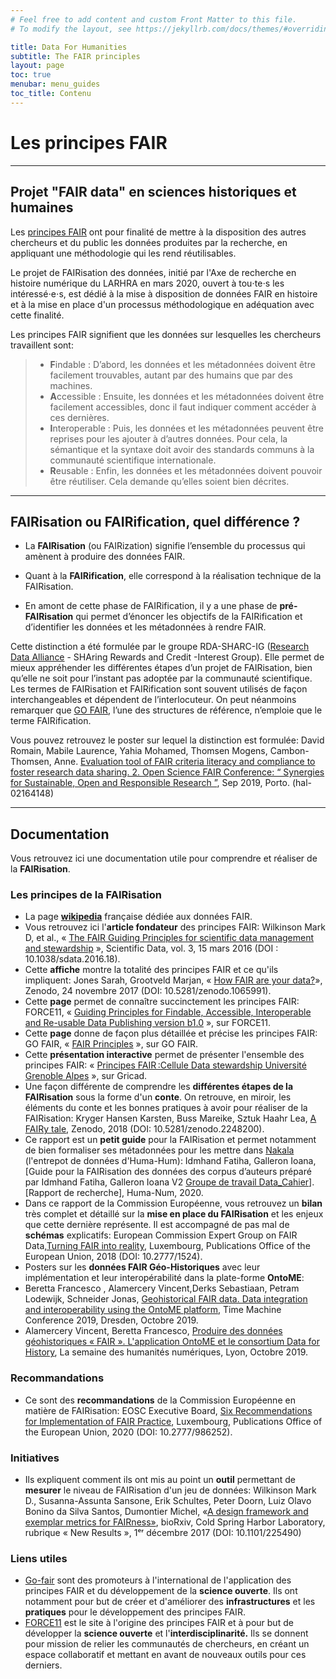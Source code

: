 ```yaml
---
# Feel free to add content and custom Front Matter to this file.
# To modify the layout, see https://jekyllrb.com/docs/themes/#overriding-theme-defaults

title: Data For Humanities
subtitle: The FAIR principles
layout: page
toc: true
menubar: menu_guides
toc_title: Contenu
---
```


# Les principes FAIR

------------------------------------------

## Projet "FAIR data" en sciences historiques et humaines

Les [principes FAIR](https://www.go-fair.org/fair-principles/) ont pour finalité de mettre à la disposition des autres chercheurs et du public les données produites par la recherche, en appliquant une méthodologie qui les rend réutilisables. 

Le projet de FAIRisation des données, initié par l'Axe de recherche en histoire numérique du LARHRA en mars 2020, ouvert à tou⋅te⋅s les intéressé⋅e⋅s, est dédié à la mise à disposition de données FAIR en histoire et à la mise en place d'un processus méthodologique en adéquation avec cette finalité. 

Les principes FAIR signifient que les données sur lesquelles les chercheurs travaillent sont:

> * **F**indable&nbsp;: D’abord, les données et les métadonnées doivent être facilement trouvables, autant par des humains que par des machines.
> * **A**ccessible&nbsp;: Ensuite, les données et les métadonnées doivent être facilement accessibles, donc il faut indiquer comment accéder à ces dernières.
> * **I**nteroperable&nbsp;: Puis, les données et les métadonnées peuvent être reprises pour les ajouter à d’autres données. Pour cela, la sémantique et la syntaxe doit avoir des standards communs à la communauté scientifique internationale.
> * **R**eusable&nbsp;: Enfin, les données et les métadonnées doivent pouvoir être réutiliser. Cela demande qu’elles soient bien décrites.

------------------------------------------

## FAIRisation ou FAIRification, quel différence&nbsp;?
   
  * La __FAIRisation__ (ou FAIRization) signifie l’ensemble du processus qui amènent à produire des données FAIR.

  * Quant à la __FAIRification__, elle correspond à la réalisation technique de la FAIRisation.

  * En amont de cette phase de FAIRification, il y a une phase de __pré-FAIRisation__  qui permet d’énoncer les objectifs de la FAIRification et d’identifier les données et les métadonnées à rendre FAIR. 

Cette distinction a été formulée par le groupe RDA-SHARC-IG ([Research Data Alliance](https://www.rd-alliance.org/) - SHAring Rewards and Credit -Interest Group). Elle permet de mieux appréhender les différentes étapes d’un projet de FAIRisation, bien qu’elle ne soit pour l’instant pas adoptée par la communauté scientifique. Les termes de FAIRisation et FAIRification sont souvent utilisés de façon interchangeables et dépendent de l’interlocuteur. On peut néanmoins remarquer que [GO FAIR](https://www.go-fair.org/), l’une des structures de référence, n’emploie que le terme FAIRification. 

Vous pouvez retrouvez le poster sur lequel la distinction est formulée: David Romain, Mabile Laurence, Yahia Mohamed, Thomsen Mogens, Cambon-Thomsen, Anne. [Evaluation tool of FAIR criteria literacy and compliance to foster research data sharing. 2. Open Science
FAIR Conference: “ Synergies for Sustainable, Open and Responsible Research ”](https://hal.archives-ouvertes.fr/hal-02164148), Sep 2019, Porto. (hal-02164148)

------------------------------------------

## Documentation

Vous retrouvez ici une documentation utile pour comprendre et réaliser de la __FAIRisation__.

### Les principes de la FAIRisation

* La page __[wikipedia](https://fr.wikipedia.org/wiki/Fair_data)__ française dédiée aux données FAIR.
* Vous retrouvez ici l'__article fondateur__ des principes FAIR: Wilkinson Mark D, et al., « [The FAIR Guiding Principles for scientific data management and stewardship](https://www.ncbi.nlm.nih.gov/pmc/articles/PMC4792175/) », Scientific Data, vol. 3, 15 mars 2016 (DOI : 10.1038/sdata.2016.18).
* Cette __affiche__ montre la totalité des principes FAIR et ce qu'ils impliquent: Jones Sarah, Grootveld Marjan, « [How FAIR are your data?](https://zenodo.org/record/1065991#.XRnw8IrgqMq)», Zenodo, 24 novembre 2017 (DOI: 10.5281/zenodo.1065991).
* Cette __page__ permet de connaître succinctement les principes FAIR: FORCE11, « [Guiding Principles for Findable, Accessible, Interoperable and Re-usable Data Publishing version b1.0](https://www.force11.org/fairprinciples) », sur FORCE11.
* Cette __page__ donne de façon plus détaillée et précise les principes FAIR: GO FAIR, « [FAIR Principles](https://www.go-fair.org/fair-principles/) », sur GO FAIR.
* Cette __présentation interactive__ permet de présenter l'ensemble des principes FAIR: « [Principes FAIR :Cellule Data stewardship Université Grenoble Alpes](https://gricad.gricad-pages.univ-grenoble-alpes.fr/cellule-data-stewardship/web/research_data/fair/) », sur Gricad.
* Une façon différente de comprendre les __différentes étapes de la FAIRisation__ sous la forme d'un __conte__. On retrouve, en miroir, les éléments du conte et les bonnes pratiques à avoir pour réaliser de la FAIRisation: Kryger Hansen Karsten, Buss Mareike, Sztuk Haahr Lea, [A FAIRy tale](https://zenodo.org/record/2248200#.XkVegPZFxaS), Zenodo, 2018 (DOI: 10.5281/zenodo.2248200).
* Ce rapport est un __petit guide__ pour la FAIRisation et permet notamment de bien formaliser ses métadonnées pour les mettre dans [Nakala](https://www.nakala.fr/) (l'entrepot de données d'Huma-Hum): Idmhand Fatiha, Galleron Ioana,[Guide pour la FAIRisation des données des corpus d’auteurs préparé par Idmhand Fatiha, Galleron Ioana V2 [Groupe de travail Data_Cahier](https:halshs.archives-ouvertes.fr/halshs-03037748)]. [Rapport de recherche], Huma-Num, 2020.
* Dans ce rapport de la Commission Européenne, vous retrouvez un __bilan__ très complet et détaillé sur la __mise en place du FAIRisation__ et les enjeux que cette dernière représente. Il est accompagné de pas mal de __schémas__ explicatifs: European Commission Expert Group on FAIR Data,[Turning FAIR into reality](https://ec.europa.eu/info/sites/info/files/turning_fair_into_reality_1.pdf), Luxembourg, Publications Office of the European Union, 2018 (DOI: 10.2777/1524).
* Posters sur les __données FAIR Géo-Historiques__ avec leur implémentation et leur interopérabilité dans la plate-forme __OntoME__:
* Beretta Francesco , Alamercery Vincent,Derks Sebastiaan, Petram Lodewijk, Schneider Jonas, [ Geohistorical FAIR data. Data integration and interoperability using the OntoME platform](https://halshs.archives-ouvertes.fr/halshs-02314003), Time Machine Conference 2019, Dresden, Octobre 2019.
* Alamercery Vincent, Beretta Francesco, [Produire des données géohistoriques « FAIR ». L'application OntoME et le consortium Data for History](https://halshs.archives-ouvertes.fr/halshs-02307315), La semaine des humanités numériques, Lyon, Octobre 2019.

### Recommandations

* Ce sont des __recommandations__ de la Commission Européenne en matière de FAIRisation: EOSC Executive Board, [Six Recommendations for Implementation of FAIR Practice](https://ec.europa.eu/info/sites/info/files/research_and_innovation/ki0120580enn.pdf), Luxembourg, Publications Office of the European Union, 2020 (DOI: 10.2777/986252).

### Initiatives

* Ils expliquent comment ils ont mis au point un __outil__ permettant de __mesurer__ le niveau de FAIRisation d'un jeu de données: Wilkinson Mark D., Susanna-Assunta Sansone, Erik Schultes, Peter Doorn, Luiz Olavo Bonino da Silva Santos, Dumontier Michel, «[A design framework and exemplar metrics for FAIRness»](https://www.biorxiv.org/content/10.1101/225490v3), bioRxiv, Cold Spring Harbor Laboratory, rubrique « New Results », 1ᵉʳ décembre 2017 (DOI: 10.1101/225490)

### Liens utiles

* [Go-fair](http://go-fair.org) sont des promoteurs à l'international de l'application des principes FAIR et du développement de la __science ouverte__. Ils ont notamment pour but de créer et d'améliorer des __infrastructures__ et les __pratiques__ pour le développement des principes FAIR.
* [FORCE11](https://www.force11.org/) est le site à l'origine des principes FAIR et à pour but de développer la __science ouverte__ et l'__interdisciplinarité.__ Ils se donnent pour mission de relier les communautés de chercheurs, en créant un espace collaboratif et mettant en avant de nouveaux outils pour ces derniers.
